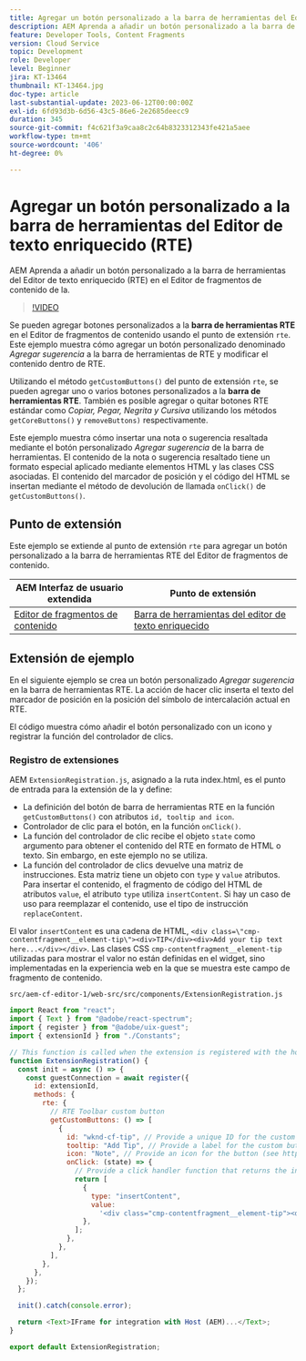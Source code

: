 ```yaml
---
title: Agregar un botón personalizado a la barra de herramientas del Editor de texto enriquecido (RTE)
description: AEM Aprenda a añadir un botón personalizado a la barra de herramientas del Editor de texto enriquecido (RTE) en el Editor de fragmentos de contenido de la página de inicio de la página de trabajo de la página de
feature: Developer Tools, Content Fragments
version: Cloud Service
topic: Development
role: Developer
level: Beginner
jira: KT-13464
thumbnail: KT-13464.jpg
doc-type: article
last-substantial-update: 2023-06-12T00:00:00Z
exl-id: 6fd93d3b-6d56-43c5-86e6-2e2685deecc9
duration: 345
source-git-commit: f4c621f3a9caa8c2c64b8323312343fe421a5aee
workflow-type: tm+mt
source-wordcount: '406'
ht-degree: 0%

---
```


# Agregar un botón personalizado a la barra de herramientas del Editor de texto enriquecido (RTE)

AEM Aprenda a añadir un botón personalizado a la barra de herramientas del Editor de texto enriquecido (RTE) en el Editor de fragmentos de contenido de la.

>[!VIDEO](https://video.tv.adobe.com/v/3420768?quality=12&learn=on)

Se pueden agregar botones personalizados a la **barra de herramientas RTE** en el Editor de fragmentos de contenido usando el punto de extensión `rte`. Este ejemplo muestra cómo agregar un botón personalizado denominado _Agregar sugerencia_ a la barra de herramientas de RTE y modificar el contenido dentro de RTE.

Utilizando el método `getCustomButtons()` del punto de extensión `rte`, se pueden agregar uno o varios botones personalizados a la **barra de herramientas RTE**. También es posible agregar o quitar botones RTE estándar como _Copiar, Pegar, Negrita y Cursiva_ utilizando los métodos `getCoreButtons()` y `removeButtons)` respectivamente.

Este ejemplo muestra cómo insertar una nota o sugerencia resaltada mediante el botón personalizado _Agregar sugerencia_ de la barra de herramientas. El contenido de la nota o sugerencia resaltado tiene un formato especial aplicado mediante elementos HTML y las clases CSS asociadas. El contenido del marcador de posición y el código del HTML se insertan mediante el método de devolución de llamada `onClick()` de `getCustomButtons()`.

## Punto de extensión

Este ejemplo se extiende al punto de extensión `rte` para agregar un botón personalizado a la barra de herramientas RTE del Editor de fragmentos de contenido.

| AEM Interfaz de usuario extendida | Punto de extensión |
| ------------------------ | --------------------- | 
| [Editor de fragmentos de contenido](https://developer.adobe.com/uix/docs/services/aem-cf-editor/) | [Barra de herramientas del editor de texto enriquecido](https://developer.adobe.com/uix/docs/services/aem-cf-editor/api/rte-toolbar/) |

## Extensión de ejemplo

En el siguiente ejemplo se crea un botón personalizado _Agregar sugerencia_ en la barra de herramientas RTE. La acción de hacer clic inserta el texto del marcador de posición en la posición del símbolo de intercalación actual en RTE.

El código muestra cómo añadir el botón personalizado con un icono y registrar la función del controlador de clics.

### Registro de extensiones

AEM `ExtensionRegistration.js`, asignado a la ruta index.html, es el punto de entrada para la extensión de la y define:

+ La definición del botón de barra de herramientas RTE en la función `getCustomButtons()` con atributos `id, tooltip and icon`.
+ Controlador de clic para el botón, en la función `onClick()`.
+ La función del controlador de clic recibe el objeto `state` como argumento para obtener el contenido del RTE en formato de HTML o texto. Sin embargo, en este ejemplo no se utiliza.
+ La función del controlador de clics devuelve una matriz de instrucciones. Esta matriz tiene un objeto con `type` y `value` atributos. Para insertar el contenido, el fragmento de código del HTML de atributos `value`, el atributo `type` utiliza `insertContent`. Si hay un caso de uso para reemplazar el contenido, use el tipo de instrucción `replaceContent`.

El valor `insertContent` es una cadena de HTML, `<div class=\"cmp-contentfragment__element-tip\"><div>TIP</div><div>Add your tip text here...</div></div>`. Las clases CSS `cmp-contentfragment__element-tip` utilizadas para mostrar el valor no están definidas en el widget, sino implementadas en la experiencia web en la que se muestra este campo de fragmento de contenido.


`src/aem-cf-editor-1/web-src/src/components/ExtensionRegistration.js`

```javascript
import React from "react";
import { Text } from "@adobe/react-spectrum";
import { register } from "@adobe/uix-guest";
import { extensionId } from "./Constants";

// This function is called when the extension is registered with the host and runs in an iframe in the Content Fragment Editor browser window.
function ExtensionRegistration() {
  const init = async () => {
    const guestConnection = await register({
      id: extensionId,
      methods: {
        rte: {
          // RTE Toolbar custom button
          getCustomButtons: () => [
            {
              id: "wknd-cf-tip", // Provide a unique ID for the custom button
              tooltip: "Add Tip", // Provide a label for the custom button
              icon: "Note", // Provide an icon for the button (see https://spectrum.adobe.com/page/icons/ for a list of available icons)
              onClick: (state) => {
                // Provide a click handler function that returns the instructions array with type and value. This example inserts the HTML snippet for TIP content.
                return [
                  {
                    type: "insertContent",
                    value:
                      '<div class="cmp-contentfragment__element-tip"><div>TIP</div><div>Add your tip text here...</div></div>',
                  },
                ];
              },
            },
          ],
        },
      },
    });
  };

  init().catch(console.error);

  return <Text>IFrame for integration with Host (AEM)...</Text>;
}

export default ExtensionRegistration;
```
